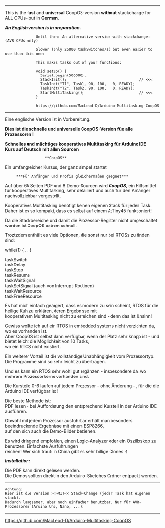 -----------------------------------------------------
This is the **fast** and **universal** CoopOS-version **without** stackchange  for ALL CPUs- but in **German**.

***An English version is in preparation.***  <br>

                  Until then: An alternative version with stackchange: (AVR CPUs only)
                  
                  Slower (only 25000 taskSwitches/s) but even easier to use than this one:
                  
                  This makes tasks out of your functions:

                  void setup() {
                    Serial.begin(500000);
                    StackInit();                                 // <<<
                    TaskInit("T1", Task1, 90, 100,   0, READY);
                    TaskInit("T2", Task2, 90, 100,   0, READY);
                    StartMultiTasking();                         // <<<
                  }

                  https://github.com/MacLeod-D/Arduino-Multitasking-CoopOS

-----------------------------------------------------



Eine englische Version ist in Vorbereitung.


**Dies ist die schnelle und universelle CoopOS-Version füe alle Prozessoren !**

**Schnelles und mächtiges kooperatives Multitasking für Arduino IDE   
              Kurs auf Deutsch mit allen Sourcen**   
              
                      **CoopOS**
                      
Ein umfangreicher Kursus, der ganz simpel startet
                     
         ***Für Anfänger und Profis gleichermaßen geegnet***


Auf über 65 Seiten PDF und 8 Demo-Sourcen wird ***CoopOS***, ein Hilfsmittel für kooperatives Multitasking, sehr detailiert und auch für den Anfänger nachvollziehbar vorgestellt.   

Kooperatives Multitasking benötigt keinen eigenen Stack für jeden Task. Daher ist es so kompakt, dass es selbst auf einem AtTiny45 funktioniert!   

Da die Stackbereiche und damit die Prozessor-Register nicht umgeschaltet werden ist CoopOS extrem schnell.   

Troztzdem enthält es viele Optionen, die sonst nur bei RTOSs zu finden sind:   

while(1) {
    ...
}

taskSwitch   
taskDelay   
taskStop   
taskResume   
taskWaitSignal   
taskSetSignal (auch von Interrupt-Routinen)   
taskWaitResource   
taskFreeResource   

Es hat mich einfach geärgert, dass es modern zu sein scheint, RTOS für die heilige Kuh zu erklären, deren Ergebnisse mit   
kooperativem Multitasking nicht zu erreichen sind - denn das ist Unsinn!   

Gewiss wollte ich auf ein RTOS in embedded systems nicht verzichten  da, wo es vorhanden ist.   
Aber CoopOS ist selbst dann verfügbar, wenn der Platz sehr knapp ist - und bietet leicht die Möglichkeit von 10 Tasks,   
wo ein RTOS nicht existiert.   

Ein weiterer Vorteil ist die vollständige Unabhängigkeit vom Prozessortyp.   
Die Programme sind so sehr leicht zu übertragen.   

Und es kann ein RTOS sehr wohl gut ergänzen - insbesondere da, wo mehrere Prozessorkerne vorhanden sind.   

Die Kursteile 0-6 laufen auf jedem Prozessor - ohne Änderung - , für die die Arduino IDE verfügbar ist !   

Die beste Methode ist:   
PDF lesen - bei Aufforderung den entsprechend Kursteil in der Arduino IDE ausführen.   

Obwohl mit jedem Prozessor ausführbar erhält man besonders beeindruckende Ergebnisse mit einem ESP8266,   
auf den sich auch die Demo-Bilder beziehen.   

Es wird dringend empfohlen, einen Logic-Analyzer oder ein Oszilloskop zu benutzen. Einfachste Ausführungen   
reichen! Wer sich traut: in China gibt es sehr billige Clones ;)

***Installation:***   

Die PDF kann direkt gelesen werden.   
Die Demos sollten direkt in den Arduino-Sketches Ordner entpackt werden.   

---------------------------

    Achtung: 
    Hier ist die Version >>>MIT<< Stack-Change (jeder Task hat eigenen stack).
    Dadurch langsamer. aber noch einfacher benutzbar. Nur für AVR-Prozessoren (Aruino Uno, Nano, ...):

------------------------
https://github.com/MacLeod-D/Arduino-Multitasking-CoopOS
